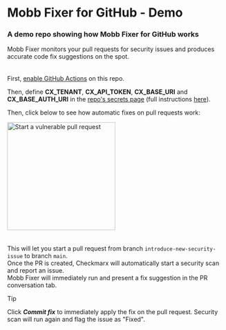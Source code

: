 # Mobb Fixer for GitHub - Demo
### A demo repo showing how Mobb Fixer for GitHub works

Mobb Fixer monitors your pull requests for security issues and produces accurate code fix suggestions on the spot.
\
\
\
First, [enable GitHub Actions](/../../actions) on this repo.

Then, define **CX_TENANT**, **CX_API_TOKEN**, **CX_BASE_URI** and **CX_BASE_AUTH_URI** in the [repo's secrets page](/../../settings/secrets/actions) (full instructions [here](https://checkmarx.com/resource/documents/en/34965-68775-generating-a-refresh-token--api-key-.html)).

Then, click below to see how automatic fixes on pull requests work:

[<img width="250" alt="Start a vulnerable pull request" src="https://app.mobb.ai/gh-action/pull-request-button.svg" />](/../../compare/main...introduce-new-security-issue)
\
\
\
This will let you start a pull request from branch `introduce-new-security-issue` to branch `main`.
\
Once the PR is created, Checkmarx will automatically start a security scan and report an issue.
\
Mobb Fixer will immediately run and present a fix suggestion in the PR conversation tab.

> [!TIP]
> Click ***Commit fix*** to immediately apply the fix on the pull request. Security scan will run again and flag the issue as "Fixed".
